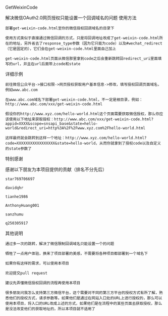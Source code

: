 GetWeixinCode

解决微信OAuth2.0网页授权只能设置一个回调域名的问题
使用方法

    部署get-weixin-code.html至你的微信授权回调域名的目录下

    使用方式类似于直接通过微信回调的方式，只是将回调地址改成了get-weixin-code.html所在的地址，另外省去了response_type参数（因为它只能为code）以及#wechat_redirect（它是固定的），它们会在get-weixin-code.html里面自己加上

    get-weixin-code.html页面从微信那里拿到code之后会重新跳转回redirect_uri里面填写的url，并且在url后面带上code和state

详细示例

    前往微信公众平台->接口权限->网页授权获取用户基本信息->修改，填写授权回调页面域名，例如www.abc.com

    在www.abc.com域名下部署get-weixin-code.html，不一定是根目录，例如：http://www.abc.com/xxx/get-weixin-code.html

    假设你的http://www.xyz.com/hello-world.html这个页面需要获取微信授权，那么你应该使用以下地址来获取授权：http://www.abc.com/xxx/get-weixin-code.html?appid=XXXX&scope=snsapi_base&state=hello-world&redirect_uri=http%3A%2F%2Fwww.xyz.com%2Fhello-world.html

    这样最终就会跳转到这样一个地址：http://www.xyz.com/hello-world.html?code=XXXXXXXXXXXXXXXXX&state=hello-world，从而你就拿到了授权code以及自定义的state参数了

特别感谢

感谢以下朋友为本项目提供的贡献（排名不分先后）

    star769706697

    davidqhr

    tianhe1986

    AnthonyHuang001

    sanzhumu

    q250305917

其他说明

    通过多一次的跳转，解决了微信限制回调域名只能设置一个的问题

    牺牲了一点用户体验，换来了项目部署的美感，不需要将各种项目都部署到一个域名下

    如果你有这样的需求，可以使用本项目

    欢迎提交pull request

    建议先弄懂微信授权回调的流程再使用本项目

    很多朋友问我怎么支持第三方微信平台，这个需要对不同的第三方平台的授权方式有所了解，熟悉他们的授权方式，请求参数等。如果他们是通过在网站入口处的URL上进行授权的，那么可以使用本项目，将入口的URL改成上述的方式，如果他们是在流程中的某些页面去获取授权，那么是没法改变他们的获取地址的，所以本项目就不适用了
